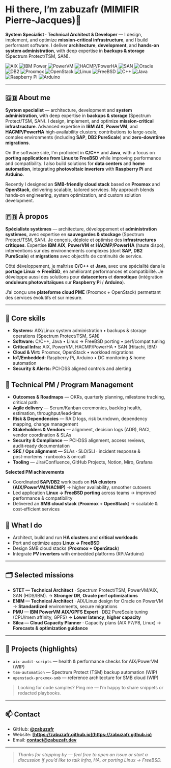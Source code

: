 # Hi there, I’m **zabuzafr**  (MIMIFIR Pierre-Jacques)👋

**System Specialist · Technical Architect & Developer** — I design, implement, and optimize **mission‑critical infrastructure**, and I build performant software. I deliver **architecture**, **development**, and **hands‑on system administration**, with deep expertise in **backups & storage** (Spectrum Protect/TSM, SAN).

<p>
  <img alt="AIX" src="https://img.shields.io/badge/AIX-002b36" />
  <img alt="IBM Power" src="https://img.shields.io/badge/IBM%20Power-1b3a8a" />
  <img alt="PowerVM" src="https://img.shields.io/badge/PowerVM-334a9f" />
  <img alt="HACMP/PowerHA" src="https://img.shields.io/badge/HACMP%2FPowerHA-333" />
  <img alt="SAN" src="https://img.shields.io/badge/SAN-233" />
  <img alt="Oracle" src="https://img.shields.io/badge/Oracle-db4437" />
  <img alt="DB2" src="https://img.shields.io/badge/DB2-0f6d5f" />
  <img alt="Proxmox" src="https://img.shields.io/badge/Proxmox-E57000?logo=proxmox&logoColor=fff" />
  <img alt="OpenStack" src="https://img.shields.io/badge/OpenStack-ed1944?logo=openstack&logoColor=fff" />
  <img alt="Linux" src="https://img.shields.io/badge/Linux-111" />
  <img alt="FreeBSD" src="https://img.shields.io/badge/FreeBSD-a00000?logo=freebsd&logoColor=fff" />
  <img alt="C++" src="https://img.shields.io/badge/C%2B%2B-00599C?logo=c%2B%2B&logoColor=fff" />
  <img alt="Java" src="https://img.shields.io/badge/Java-ED8B00?logo=openjdk&logoColor=fff" />
  <img alt="Raspberry Pi" src="https://img.shields.io/badge/Raspberry%20Pi-C51A4A?logo=raspberry-pi&logoColor=fff" />
  <img alt="Arduino" src="https://img.shields.io/badge/Arduino-00979D?logo=arduino&logoColor=fff" />
</p>

---

## 🇬🇧 About me

**System specialist** — architecture, development and **system administration**, with deep expertise in **backups & storage** (Spectrum Protect/TSM, SAN).
I design, implement, and optimize **mission‑critical infrastructure**. Advanced expertise in **IBM AIX**, **PowerVM**, and **HACMP/PowerHA** high‑availability clusters; contributions to large‑scale, complex environments (including **SAP**, **DB2 PureScale**) and **zero‑downtime migrations**.

On the software side, I’m proficient in **C/C++** and **Java**, with a focus on **porting applications from Linux to FreeBSD** while improving performance and compatibility. I also build solutions for **data centers** and **home automation**, integrating **photovoltaic inverters** with **Raspberry Pi** and **Arduino**.

Recently I designed an **SMB‑friendly cloud stack** based on **Proxmox** and **OpenStack**, delivering scalable, tailored services. My approach blends hands‑on engineering, system optimization, and custom solution development.

## 🇫🇷 À propos

**Spécialiste systèmes** — architecture, développement et **administration systèmes**, avec expertise en **sauvegardes & stockage** (Spectrum Protect/TSM, SAN).
Je conçois, déploie et optimise des **infrastructures critiques**. Expertise **IBM AIX**, **PowerVM** et **HACMP/PowerHA** (haute dispo), interventions sur des environnements complexes (dont **SAP**, **DB2 PureScale**) et **migrations** avec objectifs de continuité de service.

Côté développement, je maîtrise **C/C++** et **Java**, avec une spécialité dans le **portage Linux → FreeBSD**, en améliorant performances et compatibilité. Je développe aussi des solutions pour **datacenters** et **domotique** (intégration **onduleurs photovoltaïques** sur **Raspberry Pi** / **Arduino**).

J’ai conçu une **plateforme cloud PME** (Proxmox + OpenStack) permettant des services évolutifs et sur mesure.

---

## 🔧 Core skills

* **Systems:** AIX/Linux system administration • backups & storage operations (Spectrum Protect/TSM, SAN)
* **Software:** C/C++, Java • Linux → FreeBSD porting • perf/compat tuning
* **Critical Infra:** AIX, PowerVM, HACMP/PowerHA • SAN (Hitachi, IBM)
* **Cloud & Virt:** Proxmox, OpenStack • workload migrations
* **IoT/Embedded:** Raspberry Pi, Arduino • DC monitoring & home automation
* **Security & Alerts:** PCI‑DSS aligned controls and alerting

## 🧩 Technical PM / Program Management

* **Outcomes & Roadmaps** — OKRs, quarterly planning, milestone tracking, critical path
* **Agile delivery** — Scrum/Kanban ceremonies, backlog health, estimation, throughput/lead‑time
* **Risk & Dependencies** — RAID logs, risk burndown, dependency mapping, change management
* **Stakeholders & Vendors** — alignment, decision logs (ADR), RACI, vendor coordination & SLAs
* **Security & Compliance** — PCI‑DSS alignment, access reviews, audit‑ready documentation
* **SRE / Ops alignment** — SLAs · SLO/SLI · incident response & post‑mortems · runbooks & on‑call
* **Tooling** — Jira/Confluence, GitHub Projects, Notion, Miro, Grafana

**Selected PM achievements**

* Coordinated **SAP/DB2** workloads on **HA clusters (AIX/PowerVM/HACMP)** → higher availability, smoother cutovers
* Led application **Linux → FreeBSD porting** across teams → improved performance & compatibility
* Delivered an **SMB cloud stack** (**Proxmox + OpenStack**) → scalable & cost‑efficient services

## 🧭 What I do

* Architect, build and run **HA clusters** and **critical workloads**
* Port and optimize apps **Linux → FreeBSD**
* Design SMB cloud stacks (**Proxmox + OpenStack**)
* Integrate **PV inverters** with embedded platforms (RPi/Arduino)

---

## 🗂️ Selected missions

* **STET — Technical Architect** · Spectrum Protect/TSM, PowerVM/AIX, SAN (HDS/IBM). → **Stronger DR**, **Oracle perf optimizations**
* **ENIM — Technical Architect** · AIX/Linux design for Oracle on PowerVM → **Standardized** environments, secure migrations
* **PMU — IBM PowerVM AIX/GPFS Expert** · DB2 PureScale tuning (CPU/mem affinity, GPFS) → **Lower latency**, **higher capacity**
* **Silca — Cloud Capacity Planner** · Capacity plans (AIX P7/P8, Linux) → **Forecasts & optimization guidance**

---

## 🚀 Projects (highlights)

* `aix-audit-scripts` — health & performance checks for AIX/PowerVM (WIP)
* `tsm-automation` — Spectrum Protect (TSM) backup automation (WIP)
* `openstack-proxmox-smb` — reference architecture for SMB cloud (WIP)

> Looking for code samples? Ping me — I’m happy to share snippets or redacted playbooks.

---

## 📫 Contact

* GitHub: **[@zabuzafr](https://github.com/zabuzafr)**
* Website: **[https://zabuzafr.github.io](https://zabuzafr.github.io)**
* Email: **[contact@zabuzafr.dev](mailto:pierrejacques.mimifir@gmail.com)** 

<!-- Optional: Quick stats widgets (uncomment if you want them)

![Top Langs](https://github-readme-stats.vercel.app/api/top-langs/?username=zabuzafr&layout=compact)
![GitHub stats](https://github-readme-stats.vercel.app/api?username=zabuzafr&show_icons=true)

-->

---

> *Thanks for stopping by — feel free to open an issue or start a discussion if you’d like to talk infra, HA, or porting Linux → FreeBSD.*
